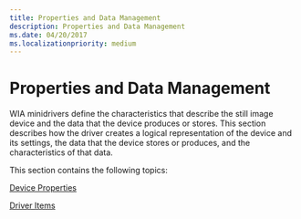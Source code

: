 ```yaml
---
title: Properties and Data Management
description: Properties and Data Management
ms.date: 04/20/2017
ms.localizationpriority: medium
---
```


# Properties and Data Management





WIA minidrivers define the characteristics that describe the still image device and the data that the device produces or stores. This section describes how the driver creates a logical representation of the device and its settings, the data that the device stores or produces, and the characteristics of that data.

This section contains the following topics:

[Device Properties](device-properties.md)

[Driver Items](driver-items.md)

 

 




